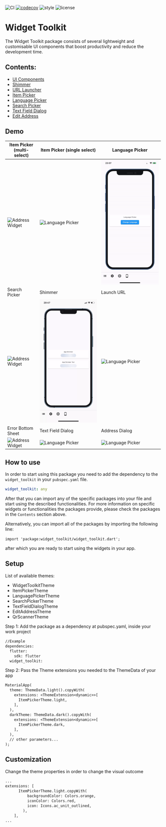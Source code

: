 ![CI][ci_badge_lnk] [![codecov][codecov_badge_lnk]][codecov_branch_lnk] ![style][code_style_lnk] ![license][license_lnk]

# Widget Toolkit

The Widget Toolkit package consists of several lightweight and customisable UI components that boost productivity and reduce the development time.

## Contents:

- [UI Components][ui_components_doc]
- [Shimmer][shimmer_doc]
- [URL Launcher][open_url_doc]
- [Item Picker][item_picker_doc]
- [Language Picker][language_picker_doc]
- [Search Picker][search_picker-_doc]
- [Text Field Dialog][text_field_dialog_doc]
- [Edit Address][edit_address_doc]

## Demo

| Item Picker (multi-select)| Item Picker (single select)| Language Picker |
|---------------------------------------|-----------------------------|-----------------------------|
| <img src="https://raw.githubusercontent.com/Prime-Holding/widget_toolkit/master/packages/widget_toolkit/doc/assets/multi-item-picker.gif" alt="Address Widget"> | <img src="https://raw.githubusercontent.com/Prime-Holding/widget_toolkit/master/packages/widget_toolkit/doc/assets/single-item-picker.gif" alt="Language Picker"></img> | <img src="https://raw.githubusercontent.com/Prime-Holding/widget_toolkit/master/packages/widget_toolkit/doc/assets/language-picker.gif" alt="Language Picker"></img> |
| Search Picker| Shimmer | Launch URL |
| <img src="https://raw.githubusercontent.com/Prime-Holding/widget_toolkit/master/packages/widget_toolkit/doc/assets/search-picker.gif" alt="Address Widget"> | <img src="https://raw.githubusercontent.com/Prime-Holding/widget_toolkit/master/packages/widget_toolkit/doc/assets/shimmer.gif" alt="Language Picker"></img> | <img src="https://raw.githubusercontent.com/Prime-Holding/widget_toolkit/master/packages/widget_toolkit/doc/assets/url.gif" alt="Language Picker"></img> |
| Error Bottom Sheet | Text Field Dialog | Address Dialog |
| <img src="https://raw.githubusercontent.com/Prime-Holding/widget_toolkit/master/packages/widget_toolkit/doc/assets/error-bottom-sheet.gif" alt="Address Widget"> | <img src="https://raw.githubusercontent.com/Prime-Holding/widget_toolkit/master/packages/widget_toolkit/doc/assets/text-field-dialog.gif" alt="Language Picker"></img> | <img src="https://raw.githubusercontent.com/Prime-Holding/widget_toolkit/master/packages/widget_toolkit/doc/assets/address.gif" alt="Language Picker"></img> |


## How to use

In order to start using this package you need to add the dependency to the `widget_toolkit` in
your `pubspec.yaml` file.

```yaml
widget_toolkit: any
```

After that you can import any of the specific packages into your file and start using the described functionalities. For more information on specific widgets or functionalities the packages provide, please check the packages in the `Contents` section above.

Alternatively, you can import all of the packages by importing the following line:

`import 'package:widget_toolkit/widget_toolkit.dart';`

after which you are ready to start using the widgets in your app.


## Setup

List of available themes:
- WidgetToolkitTheme
- ItemPickerTheme
- LanguagePickerTheme
- SearchPickerTheme
- TextFieldDialogTheme
- EditAddressTheme
- QrScannerTheme

Step 1: Add the package as a dependency at pubspec.yaml, inside your work project

```
//Example
dependencies:
  flutter:
    sdk: flutter
  widget_toolkit:

```

Step 2: Pass the Theme extensions you needed to the ThemeData of your app

```
MaterialApp(
  theme: ThemeData.light().copyWith(
    extensions: <ThemeExtension<dynamic>>[
      ItemPickerTheme.light,
    ],
  ),
  darkTheme: ThemeData.dark().copyWith(
    extensions: <ThemeExtension<dynamic>>[
      ItemPickerTheme.dark,
    ],
  ),
  // other parameters...
);
```

## Customization

Change the theme properties in order to change the visual outcome

```
...
extensions: [
      ItemPickerTheme.light.copyWith(
          backgroundColor: Colors.orange,
          iconColor: Colors.red,
          icon: Icons.ac_unit_outlined,
        ),
    ],
...
```


[ci_badge_lnk]: https://github.com/Prime-Holding/widget_toolkit/workflows/CI/badge.svg
[codecov_badge_lnk]: https://codecov.io/gh/Prime-Holding/widget_toolkit/packages/widget_toolkit/branch/master/graph/badge.svg
[codecov_branch_lnk]: https://codecov.io/gh/Prime-Holding/widget_toolkit/packages/widget_toolkit/branch/master
[code_style_lnk]: https://img.shields.io/badge/style-effective_dart-40c4ff.svg
[license_lnk]: https://img.shields.io/badge/license-MIT-purple.svg
[shimmer_pkg]: https://github.com/Prime-Holding/widget_toolkit/packages/widget_toolkit/tree/master/lib/src/lib_shimmer
[item_picker_pkg]: https://github.com/Prime-Holding/widget_toolkit/packages/widget_toolkit/tree/master/lib/src/lib_item_picker
[open_url_pkg]: https://github.com/Prime-Holding/widget_toolkit/tree/packages/widget_toolkit/master/lib/src/lib_open_url
[item_picker_pkg]: https://github.com/Prime-Holding/widget_toolkit/packages/widget_toolkit/tree/master/lib/src/src/lib_item_picker
[language_picker_pkg]: https://github.com/Prime-Holding/widget_toolkit/packages/widget_toolkit/tree/master/lib/src/lib_language_picker
[ui_components_pkg]: https://github.com/Prime-Holding/widget_toolkit/packages/widget_toolkit/tree/master/lib/src/lib_ui_components
[edit_address_pkg]: https://github.com/Prime-Holding/widget_toolkit/packages/widget_toolkit/tree/master/lib/src/lib_edit_address
[text_field_dialog_pkg]: https://github.com/Prime-Holding/widget_toolkit/packages/widget_toolkit/tree/master/lib/src/lib_text_field_dialog
[search_picker_pkg]: https://github.com/Prime-Holding/widget_toolkit/packages/widget_toolkit/tree/master/lib/src/lib_search_picker
[ui_components_doc]: https://github.com/Prime-Holding/widget_toolkit/tree/master/packages/widget_toolkit/doc/ui-components.md
[shimmer_doc]: https://github.com/Prime-Holding/widget_toolkit/tree/master/packages/widget_toolkit/doc/shimmer.md
[open_url_doc]: https://github.com/Prime-Holding/widget_toolkit/tree/master/packages/widget_toolkit/doc/open-url.md
[item_picker_doc]: https://github.com/Prime-Holding/widget_toolkit/tree/master/packages/widget_toolkit/doc/item-picker.md
[language_picker_doc]: https://github.com/Prime-Holding/widget_toolkit/tree/master/packages/widget_toolkit/doc/language-picker.md
[search_picker-_doc]: https://github.com/Prime-Holding/widget_toolkit/tree/master/packages/widget_toolkit/doc/search-picker.md
[text_field_dialog_doc]: https://github.com/Prime-Holding/widget_toolkit/tree/master/packages/widget_toolkit/doc/text-field-dialog.md
[edit_address_doc]: https://github.com/Prime-Holding/widget_toolkit/tree/master/packages/widget_toolkit/doc/edit-address.md
